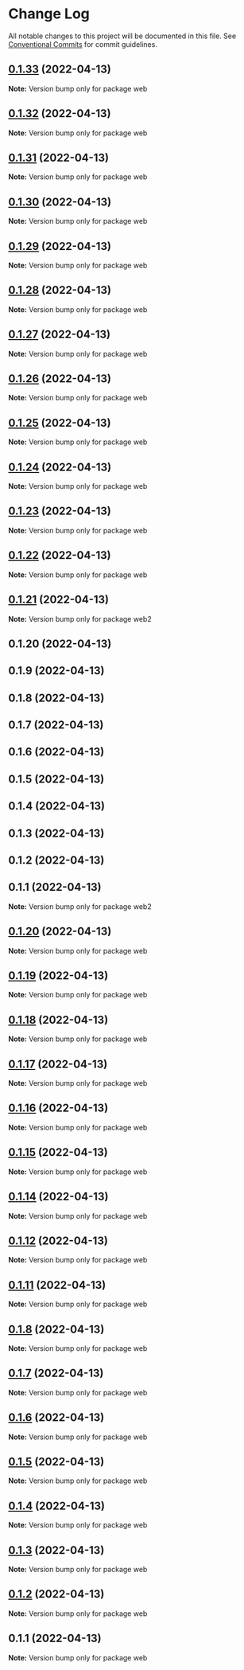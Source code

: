 # Change Log

All notable changes to this project will be documented in this file.
See [Conventional Commits](https://conventionalcommits.org) for commit guidelines.

## [0.1.33](https://github.com/Infinisoft-inc/web.infinisoft.v2/compare/web@0.1.32...web@0.1.33) (2022-04-13)

**Note:** Version bump only for package web





## [0.1.32](https://github.com/Infinisoft-inc/web.infinisoft.v2/compare/web@0.1.31...web@0.1.32) (2022-04-13)

**Note:** Version bump only for package web





## [0.1.31](https://github.com/Infinisoft-inc/web.infinisoft.v2/compare/web@0.1.30...web@0.1.31) (2022-04-13)

**Note:** Version bump only for package web





## [0.1.30](https://github.com/Infinisoft-inc/web.infinisoft.v2/compare/web@0.1.29...web@0.1.30) (2022-04-13)

**Note:** Version bump only for package web





## [0.1.29](https://github.com/Infinisoft-inc/web.infinisoft.v2/compare/web@0.1.28...web@0.1.29) (2022-04-13)

**Note:** Version bump only for package web





## [0.1.28](https://github.com/Infinisoft-inc/web.infinisoft.v2/compare/web@0.1.27...web@0.1.28) (2022-04-13)

**Note:** Version bump only for package web





## [0.1.27](https://github.com/Infinisoft-inc/web.infinisoft.v2/compare/web@0.1.26...web@0.1.27) (2022-04-13)

**Note:** Version bump only for package web





## [0.1.26](https://github.com/Infinisoft-inc/web.infinisoft.v2/compare/web@0.1.25...web@0.1.26) (2022-04-13)

**Note:** Version bump only for package web





## [0.1.25](https://github.com/Infinisoft-inc/web.infinisoft.v2/compare/web@0.1.24...web@0.1.25) (2022-04-13)

**Note:** Version bump only for package web





## [0.1.24](https://github.com/mouimet-infinisoft/web.infinisoft.v2/compare/web@0.1.23...web@0.1.24) (2022-04-13)

**Note:** Version bump only for package web





## [0.1.23](https://github.com/Infinisoft-inc/web.infinisoft.v2/compare/web@0.1.22...web@0.1.23) (2022-04-13)

**Note:** Version bump only for package web





## [0.1.22](https://github.com/Infinisoft-inc/web.infinisoft.v2/compare/web@0.1.20...web@0.1.22) (2022-04-13)

**Note:** Version bump only for package web





## [0.1.21](https://github.com/Infinisoft-inc/web.infinisoft.v2/compare/web2@0.1.20...web2@0.1.21) (2022-04-13)

**Note:** Version bump only for package web2





## 0.1.20 (2022-04-13)



## 0.1.9 (2022-04-13)



## 0.1.8 (2022-04-13)



## 0.1.7 (2022-04-13)



## 0.1.6 (2022-04-13)



## 0.1.5 (2022-04-13)



## 0.1.4 (2022-04-13)



## 0.1.3 (2022-04-13)



## 0.1.2 (2022-04-13)



## 0.1.1 (2022-04-13)

**Note:** Version bump only for package web2





## [0.1.20](https://github.com/Infinisoft-inc/web.infinisoft.v2/compare/web@0.1.19...web@0.1.20) (2022-04-13)

**Note:** Version bump only for package web





## [0.1.19](https://github.com/Infinisoft-inc/web.infinisoft.v2/compare/web@0.1.18...web@0.1.19) (2022-04-13)

**Note:** Version bump only for package web





## [0.1.18](https://github.com/Infinisoft-inc/web.infinisoft.v2/compare/web@0.1.17...web@0.1.18) (2022-04-13)

**Note:** Version bump only for package web





## [0.1.17](https://github.com/Infinisoft-inc/web.infinisoft.v2/compare/web@0.1.16...web@0.1.17) (2022-04-13)

**Note:** Version bump only for package web





## [0.1.16](https://github.com/Infinisoft-inc/web.infinisoft.v2/compare/web@0.1.15...web@0.1.16) (2022-04-13)

**Note:** Version bump only for package web





## [0.1.15](https://github.com/Infinisoft-inc/web.infinisoft.v2/compare/web@0.1.14...web@0.1.15) (2022-04-13)

**Note:** Version bump only for package web





## [0.1.14](https://github.com/Infinisoft-inc/web.infinisoft.v2/compare/web@0.1.12...web@0.1.14) (2022-04-13)

**Note:** Version bump only for package web





## [0.1.12](https://github.com/Infinisoft-inc/web.infinisoft.v2/compare/web@0.1.11...web@0.1.12) (2022-04-13)

**Note:** Version bump only for package web





## [0.1.11](https://github.com/mouimet-infinisoft/web.infinisoft.v2/compare/web@0.1.10...web@0.1.11) (2022-04-13)

**Note:** Version bump only for package web





## [0.1.8](https://github.com/Infinisoft-inc/web.infinisoft.v2/compare/v0.1.7...v0.1.8) (2022-04-13)

**Note:** Version bump only for package web





## [0.1.7](https://github.com/Infinisoft-inc/web.infinisoft.v2/compare/v0.1.6...v0.1.7) (2022-04-13)

**Note:** Version bump only for package web





## [0.1.6](https://github.com/Infinisoft-inc/web.infinisoft.v2/compare/v0.1.5...v0.1.6) (2022-04-13)

**Note:** Version bump only for package web





## [0.1.5](https://github.com/Infinisoft-inc/web.infinisoft.v2/compare/v0.1.4...v0.1.5) (2022-04-13)

**Note:** Version bump only for package web





## [0.1.4](https://github.com/Infinisoft-inc/web.infinisoft.v2/compare/v0.1.3...v0.1.4) (2022-04-13)

**Note:** Version bump only for package web





## [0.1.3](https://github.com/Infinisoft-inc/web.infinisoft.v2/compare/v0.1.2...v0.1.3) (2022-04-13)

**Note:** Version bump only for package web





## [0.1.2](https://github.com/mouimet-infinisoft/web.infinisoft.v2/compare/v0.1.1...v0.1.2) (2022-04-13)

**Note:** Version bump only for package web





## 0.1.1 (2022-04-13)

**Note:** Version bump only for package web
